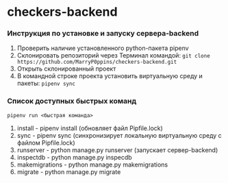 # checkers-backend

### Инструкция по установке и запуску сервера-backend

1. Проверить наличие установленного python-пакета pipenv
2. Склонировать репозиторий через Терминал командой: `git clone https://github.com/MarryP0ppins/checkers-backend.git`
3. Открыть склонированный проект
4. В командной строке проекта установить виртуальную среду и пакеты: `pipenv sync`

### Список доступных быстрых команд
`pipenv run <быстрая команда>`
1. install - pipenv install (обновляет файл Pipfile.lock)
2. sync - pipenv sync (синхронизирует локальную виртуальную среду с файлом Pipfile.lock)
3. runserver - python manage.py runserver (запускает сервер-backend)
4. inspectdb - python manage.py inspecdb
5. makemigrations - python manage.py makemigrations
6. migrate - python manage.py migrate
